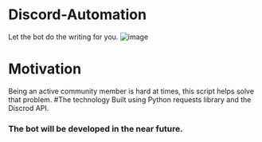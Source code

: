# Discord-Automation
Let the bot do the writing for you.
![image](https://user-images.githubusercontent.com/87335585/177186435-fa83a3dc-57a8-44e0-a594-f81646acef3b.png)
# Motivation
Being an active community member is hard at times, this script helps solve that problem.
#The technology
Built using Python requests library and the Discrod API.


### The bot will be developed in the near future.
